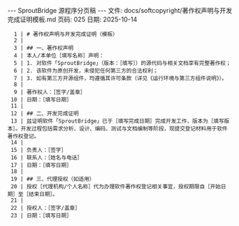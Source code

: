 --- SproutBridge 源程序分页稿 ---
文件: docs/softcopyright/著作权声明与开发完成证明模板.md
页码: 025
日期: 2025-10-14

```
  1 | # 著作权声明与开发完成证明（模板）
  2 | 
  3 | ## 一、著作权声明
  4 | 本人/本单位［填写名称］声明：
  5 | 1. 对软件「SproutBridge」（版本：［填写］）的源代码与相关文档享有完整著作权；
  6 | 2. 该软件为原创开发，未侵犯任何第三方的合法权利；
  7 | 3. 如有第三方开源组件，均遵循其许可条款（详见《运行环境与第三方组件说明》）。
  8 | 
  9 | 著作权人：［签字/盖章］
 10 | 日期：［填写日期］
 11 | 
 12 | ## 二、开发完成证明
 13 | 兹证明软件「SproutBridge」已于［填写完成日期］完成开发工作，版本为［填写版本］。开发过程包括需求分析、设计、编码、测试与文档编制等阶段，现提交登记材料用于软件著作权登记。
 14 | 
 15 | 负责人：［签字］
 16 | 联系人：［姓名与电话］
 17 | 日期：［填写日期］
 18 | 
 19 | ## 三、代理授权（如适用）
 20 | 授权［代理机构/个人名称］代为办理软件著作权登记相关事宜，授权期限自［开始日期］至［结束日期］。
 21 | 
 22 | 授权人：［签字/盖章］
 23 | 日期：［填写日期］
```
